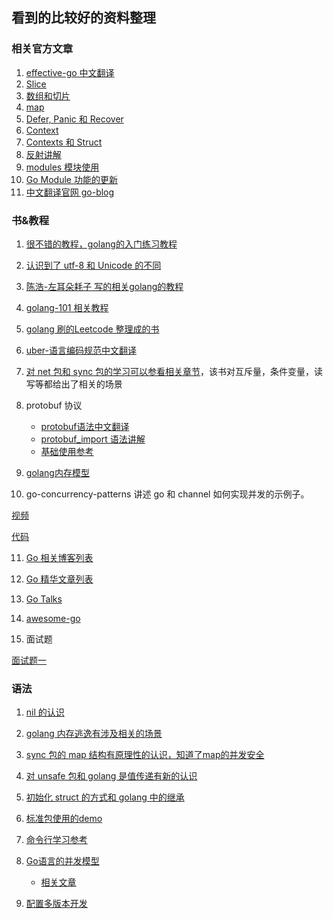 ## 看到的比较好的资料整理

### 相关官方文章

1. [effective-go 中文翻译](https://learnku.com/docs/effective-go/2020/introduction/6236)
2. [Slice](https://learnku.com/docs/go-blog/slices/6557)
3. [数组和切片](https://learnku.com/docs/go-blog/go-slices-usage-and-internals/6582)
4. [map](https://learnku.com/docs/go-blog/go-maps-in-action/6564)
5. [Defer, Panic 和 Recover](https://learnku.com/docs/go-blog/defer-panic-and-recover/6585)
6. [Context](https://learnku.com/docs/go-blog/context/6545)
7. [Contexts 和 Struct](https://learnku.com/docs/go-blog/contexts-and-struct/11329)
8. [反射讲解](https://learnku.com/docs/go-blog/laws-of-reflection/6573)
9. [modules 模块使用](https://learnku.com/docs/go-blog/using-go-modules)
10. [Go Module 功能的更新](https://learnku.com/docs/go-blog/update-of-go-module-function-in-go-116/11330)
11. [中文翻译官网 go-blog](https://learnku.com/docs/go-blog)

### 书&教程

1. [很不错的教程，golang的入门练习教程](https://geektutu.com/post/gee-day4.html)

2. [认识到了 utf-8 和 Unicode 的不同](http://www.ruanyifeng.com/blog/2007/10/ascii_unicode_and_utf-8.html)

3. [陈浩-左耳朵耗子 写的相关golang的教程](https://coolshell.cn/articles/21128.html)

4. [golang-101 相关教程](https://gfw.go101.org/article/101.html)

5. [golang 刷的Leetcode 整理成的书](https://books.halfrost.com/leetcode/)

6. [uber-语言编码规范中文翻译](https://github.com/xxjwxc/uber_go_guide_cn)

7. [对 net 包和 sync 包的学习可以参看相关章节](https://book.douban.com/subject/27016236/)，该书对互斥量，条件变量，读写等都给出了相关的场景

8. protobuf 协议
   * [protobuf语法中文翻译](https://colobu.com/2015/01/07/Protobuf-language-guide/)
   * [protobuf_import 语法讲解](https://segmentfault.com/a/1190000021456180)
   * [基础使用参考](https://geektutu.com/post/quick-go-protobuf.html)
   
9. [golang内存模型](https://fanlv.wiki/2020/06/09/golang-memory-model/)

10. go-concurrency-patterns 讲述 go 和 channel 如何实现并发的示例子。

   [视频](https://www.bilibili.com/video/BV1UJ411m7U1/)

   [代码](https://github.com/lotusirous/go-concurrency-patterns)
   
11. [Go 相关博客列表](https://github.com/golang/go/wiki/Blogs)

12. [Go 精华文章列表](https://github.com/golang/go/wiki/Articles)

13. [Go Talks](https://github.com/golang/go/wiki/GoTalks)

14. [awesome-go](https://github.com/avelino/awesome-go)

15. 面试题

   [面试题一](https://yushuangqi.com/blog/2017/golang-mian-shi-ti-da-an-yujie-xi.html)

### 语法

1. [nil 的认识](https://zhuanlan.zhihu.com/p/151140497)
2. [golang 内存逃逸有涉及相关的场景](https://zhuanlan.zhihu.com/p/145468000)
3. [sync 包的 map 结构有原理性的认识，知道了map的并发安全](https://colobu.com/2017/07/11/dive-into-sync-Map)
4. [对 unsafe 包和 golang 是值传递有新的认识](https://www.cnblogs.com/qcrao-2018/p/10964692.html)
5. [初始化 struct 的方式和 golang 中的继承](https://www.cnblogs.com/techflow/p/13289412.html)
6. [标准包使用的demo](https://github.com/astaxie/gopkg/tree/master/flag)
7. [命令行学习参考](https://wiki.jikexueyuan.com/project/go-command-tutorial/0.14.html)
8. [Go语言的并发模型](https://zhuanlan.zhihu.com/p/77206570)

   * [相关文章](https://studygolang.com/articles/11322?fr=sidebar)
9. [配置多版本开发](https://cloud.tencent.com/developer/article/1837790)

